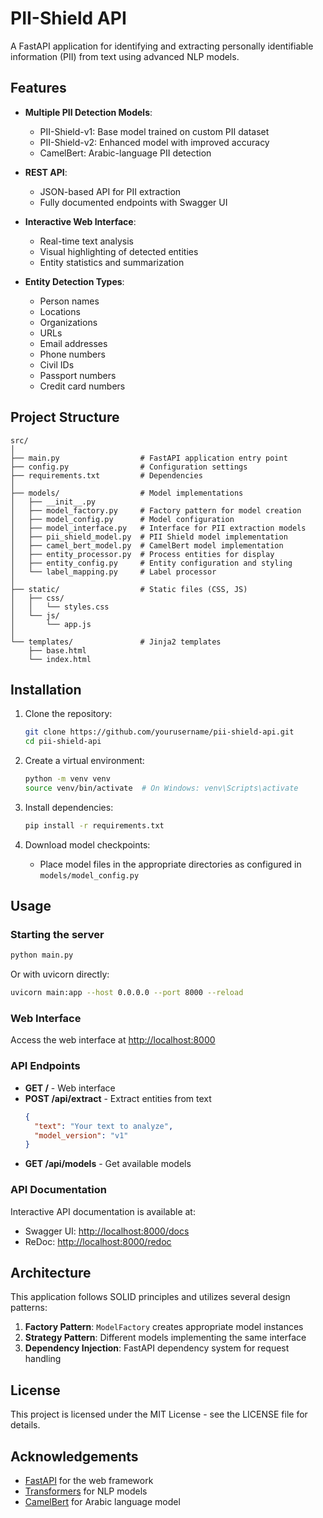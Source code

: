 # PII-Shield API

A FastAPI application for identifying and extracting personally identifiable information (PII) from text using advanced NLP models.

## Features

- **Multiple PII Detection Models**:
  - PII-Shield-v1: Base model trained on custom PII dataset
  - PII-Shield-v2: Enhanced model with improved accuracy
  - CamelBert: Arabic-language PII detection

- **REST API**:
  - JSON-based API for PII extraction
  - Fully documented endpoints with Swagger UI

- **Interactive Web Interface**:
  - Real-time text analysis
  - Visual highlighting of detected entities
  - Entity statistics and summarization

- **Entity Detection Types**:
  - Person names
  - Locations
  - Organizations
  - URLs
  - Email addresses
  - Phone numbers
  - Civil IDs
  - Passport numbers
  - Credit card numbers

## Project Structure

```
src/
│
├── main.py                  # FastAPI application entry point
├── config.py                # Configuration settings
├── requirements.txt         # Dependencies
│
├── models/                  # Model implementations
│   ├── __init__.py
│   ├── model_factory.py     # Factory pattern for model creation
│   ├── model_config.py      # Model configuration
│   ├── model_interface.py   # Interface for PII extraction models
│   ├── pii_shield_model.py  # PII Shield model implementation
│   ├── camel_bert_model.py  # CamelBert model implementation
│   ├── entity_processor.py  # Process entities for display
│   ├── entity_config.py     # Entity configuration and styling
│   └── label_mapping.py     # Label processor
│
├── static/                  # Static files (CSS, JS)
│   ├── css/
│   │   └── styles.css
│   └── js/
│       └── app.js
│
└── templates/               # Jinja2 templates
    ├── base.html
    └── index.html
```

## Installation

1. Clone the repository:
   ```bash
   git clone https://github.com/yourusername/pii-shield-api.git
   cd pii-shield-api
   ```

2. Create a virtual environment:
   ```bash
   python -m venv venv
   source venv/bin/activate  # On Windows: venv\Scripts\activate
   ```

3. Install dependencies:
   ```bash
   pip install -r requirements.txt
   ```

4. Download model checkpoints:
   - Place model files in the appropriate directories as configured in `models/model_config.py`

## Usage

### Starting the server

```bash
python main.py
```

Or with uvicorn directly:

```bash
uvicorn main:app --host 0.0.0.0 --port 8000 --reload
```

### Web Interface

Access the web interface at [http://localhost:8000](http://localhost:8000)

### API Endpoints

- **GET /** - Web interface
- **POST /api/extract** - Extract entities from text
  ```json
  {
    "text": "Your text to analyze",
    "model_version": "v1"
  }
  ```
- **GET /api/models** - Get available models

### API Documentation

Interactive API documentation is available at:
- Swagger UI: [http://localhost:8000/docs](http://localhost:8000/docs)
- ReDoc: [http://localhost:8000/redoc](http://localhost:8000/redoc)

## Architecture

This application follows SOLID principles and utilizes several design patterns:

1. **Factory Pattern**: `ModelFactory` creates appropriate model instances
2. **Strategy Pattern**: Different models implementing the same interface
3. **Dependency Injection**: FastAPI dependency system for request handling

## License

This project is licensed under the MIT License - see the LICENSE file for details.

## Acknowledgements

- [FastAPI](https://fastapi.tiangolo.com/) for the web framework
- [Transformers](https://huggingface.co/docs/transformers/index) for NLP models
- [CamelBert](https://github.com/CAMeL-Lab/CAMeLBERT) for Arabic language model
